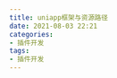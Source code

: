 ```yaml
---
title: uniapp框架与资源路径
date: 2021-08-03 22:21
categories:
- 插件开发
tags:
- 插件开发
---
```



<!-- more -->
